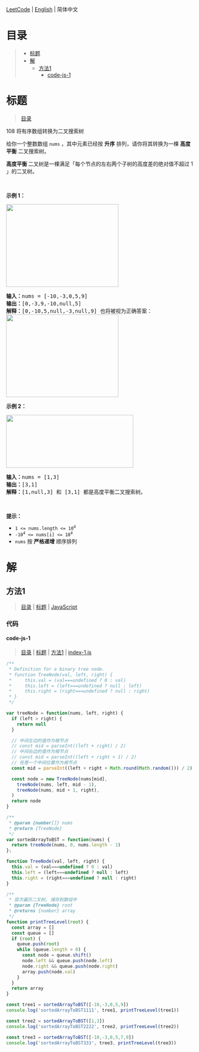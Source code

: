 [LeetCode](../README.CN.md) | [English](./README.md) | 简体中文

# 目录

>- [标题](#标题)
>- [解](#解)
>    - [方法1](#方法1)
>        - [code-js-1](#code-js-1)

# 标题

>[目录](#目录)

108&nbsp;将有序数组转换为二叉搜索树

<p>给你一个整数数组 <code>nums</code> ，其中元素已经按 <strong>升序</strong> 排列，请你将其转换为一棵 <strong>高度平衡</strong> 二叉搜索树。</p>

<p><strong>高度平衡 </strong>二叉树是一棵满足「每个节点的左右两个子树的高度差的绝对值不超过 1 」的二叉树。</p>

<p>&nbsp;</p>

<p><strong>示例 1：</strong></p>
<img alt="" src="https://assets.leetcode.com/uploads/2021/02/18/btree1.jpg" style="width: 302px; height: 222px;" />
<pre>
<strong>输入：</strong>nums = [-10,-3,0,5,9]
<strong>输出：</strong>[0,-3,9,-10,null,5]
<strong>解释：</strong>[0,-10,5,null,-3,null,9] 也将被视为正确答案：
<img alt="" src="https://assets.leetcode.com/uploads/2021/02/18/btree2.jpg" style="width: 302px; height: 222px;" />
</pre>

<p><strong>示例 2：</strong></p>
<img alt="" src="https://assets.leetcode.com/uploads/2021/02/18/btree.jpg" style="width: 342px; height: 142px;" />
<pre>
<strong>输入：</strong>nums = [1,3]
<strong>输出：</strong>[3,1]
<strong>解释：</strong>[1,null,3] 和 [3,1] 都是高度平衡二叉搜索树。
</pre>

<p>&nbsp;</p>

<p><strong>提示：</strong></p>

<ul>
	<li><code>1 &lt;= nums.length &lt;= 10<sup>4</sup></code></li>
	<li><code>-10<sup>4</sup> &lt;= nums[i] &lt;= 10<sup>4</sup></code></li>
	<li><code>nums</code> 按 <strong>严格递增</strong> 顺序排列</li>
</ul>


# 解

## 方法1

>[目录](#目录) | [标题](#标题) | [JavaScript](#code-js-1)

### 代码

#### code-js-1

>[目录](#目录) | [标题](#标题) | [方法1](#方法1) | [index-1.js](./index-1.js "index-1.js")

```JavaScript
/**
 * Definition for a binary tree node.
 * function TreeNode(val, left, right) {
 *     this.val = (val===undefined ? 0 : val)
 *     this.left = (left===undefined ? null : left)
 *     this.right = (right===undefined ? null : right)
 * }
 */

var treeNode = function(nums, left, right) {
  if (left > right) {
    return null
  }

  // 中间左边的值作为根节点
  // const mid = parseInt((left + right) / 2)
  // 中间右边的值作为根节点
  // const mid = parseInt((left + right + 1) / 2)
  // 任意一个中间位置作为根节点
  const mid = parseInt((left + right + Math.round(Math.random())) / 2)

  const node = new TreeNode(nums[mid],
    treeNode(nums, left, mid - 1),
    treeNode(nums, mid + 1, right),
  )
  return node
}

/**
 * @param {number[]} nums
 * @return {TreeNode}
 */
var sortedArrayToBST = function(nums) {
  return treeNode(nums, 0, nums.length - 1)
};

function TreeNode(val, left, right) {
  this.val = (val===undefined ? 0 : val)
  this.left = (left===undefined ? null : left)
  this.right = (right===undefined ? null : right)
}

/**
 * 层次遍历二叉树, 储存到数组中
 * @param {TreeNode} root 
 * @returns {number} array
 */
function printTreeLevel(root) {
  const array = []
  const queue = []
  if (root) {
    queue.push(root)
    while (queue.length > 0) {
      const node = queue.shift()
      node.left && queue.push(node.left)
      node.right && queue.push(node.right)
      array.push(node.val)
    }
  }
  return array
}

const tree1 = sortedArrayToBST([-10,-3,0,5,9])
console.log('sortedArrayToBST1111', tree1, printTreeLevel(tree1))

const tree2 = sortedArrayToBST([1,3])
console.log('sortedArrayToBST2222', tree2, printTreeLevel(tree2))

const tree3 = sortedArrayToBST([-10,-3,0,5,7,9])
console.log('sortedArrayToBST333', tree3, printTreeLevel(tree3))

```

